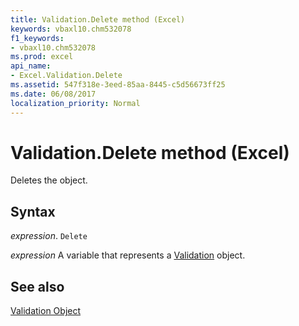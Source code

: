 ```yaml
---
title: Validation.Delete method (Excel)
keywords: vbaxl10.chm532078
f1_keywords:
- vbaxl10.chm532078
ms.prod: excel
api_name:
- Excel.Validation.Delete
ms.assetid: 547f318e-3eed-85aa-8445-c5d56673ff25
ms.date: 06/08/2017
localization_priority: Normal
---
```



# Validation.Delete method (Excel)

Deletes the object.


## Syntax

_expression_. `Delete`

_expression_ A variable that represents a [Validation](./Excel.Validation.md) object.


## See also


[Validation Object](Excel.Validation.md)

